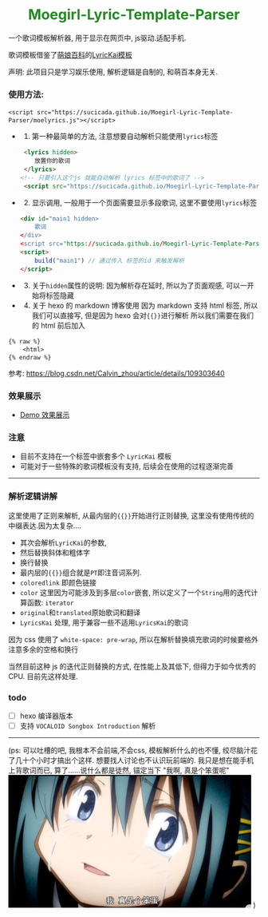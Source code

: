 
<h1 align='center' style="color: #228b22">
    Moegirl-Lyric-Template-Parser
</h1>

一个歌词模板解析器, 用于显示在网页中, js驱动.适配手机.

歌词模板借鉴了[萌娘百科](https://zh.moegirl.org.cn/Mainpage)的[LyricKai模板](https://zh.moegirl.org.cn/Template:LyricsKai)

声明: 此项目只是学习娱乐使用, 解析逻辑是自制的, 和萌百本身无关.

### 使用方法:
```
<script src="https://sucicada.github.io/Moegirl-Lyric-Template-Parser/moelyrics.js"></script>
```
- 1. 第一种最简单的方法, 注意想要自动解析只能使用`lyrics`标签
    ```html
     <lyrics hidden>
        放置你的歌词
     </lyrics>
    <!-- 只要引入这个js 就能自动解析 lyrics 标签中的歌词了 -->
     <script src="https://sucicada.github.io/Moegirl-Lyric-Template-Parser/moelyrics.js"></script>
    ```
- 2. 显示调用, 一般用于一个页面需要显示多段歌词, 这里不要使用`lyrics`标签
    ```html
    <div id="main1 hidden>
        歌词
    </div>
    <script src="https://sucicada.github.io/Moegirl-Lyric-Template-Parser/moelyrics.js"></script>
    <script>
        build("main1") // 通过传入 标签的id 来触发解析
    </script>
    ```
- 3. 关于`hidden`属性的说明: 因为解析存在延时, 所以为了页面观感, 可以一开始将标签隐藏
- 4. 关于 hexo 的 markdown 博客使用
因为 markdown 支持 html 标签, 所以我们可以直接写, 但是因为 hexo 会对`{{}}`进行解析
所以我们需要在我们的 html 前后加入
```
{% raw %}
    <html>
{% endraw %}
```
参考: https://blog.csdn.net/Calvin_zhou/article/details/109303640


### 效果展示
- [Demo 效果展示](https://sucicada.github.io/Moegirl-Lyric-Template-Parser/example.html)
### 注意
- 目前不支持在一个标签中嵌套多个 `LyricKai` 模板
- 可能对于一些特殊的歌词模板没有支持, 后续会在使用的过程逐渐完善

---
### 解析逻辑讲解
这里使用了正则来解析, 从最内层的`{{}}`开始进行正则替换, 这里没有使用传统的中缀表达.因为太复杂....

- 其次会解析`LyricKai`的参数,
- 然后替换斜体和粗体字
- 换行替换
- 最内层的`{{}}`组合就是`PT`即注音词系列.
- `coloredlink` 即颜色链接
- `color`
  这里因为可能涉及到多层`color`嵌套, 所以定义了一个`String`用的迭代计算函数: `iterator`
- `original`和`translated`原始歌词和翻译
- `LyricsKai` 处理, 用于兼容一些不适用`LyricsKai`的歌词

因为 css 使用了 `white-space: pre-wrap`, 所以在解析替换填充歌词的时候要格外注意多余的空格和换行

当然目前这种 js 的迭代正则替换的方式, 在性能上及其低下, 但得力于如今优秀的 CPU. 目前先这样处理.

### todo
- [ ] hexo 编译器版本
- [ ] 支持 `VOCALOID Songbox Introduction` 解析
----
(ps: 可以吐槽的吧, 我根本不会前端,不会css, 模板解析什么的也不懂, 绞尽脑汁花了几十个小时才搞出个这样.
想要找人讨论也不认识玩前端的. 我只是想在能手机上背歌词而已,
算了......说什么都是徒然, 锚定当下
"我啊, 真是个笨蛋呢"
![](./sayaka.png)
)
